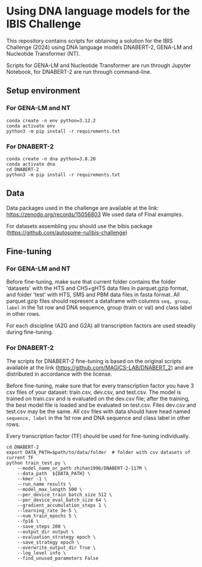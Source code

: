 # Using DNA language models for the IBIS Challenge
This repository contains scripts for obtaining a solution for the IBIS Challenge (2024) using DNA language models DNABERT-2, GENA-LM and Nucleotide Transformer (NT).

Scripts for GENA-LM and Nucleotide Transformer are run through Jupyter Notebook, for DNABERT-2 are run through command-line.
## Setup environment
### For GENA-LM and NT
```
conda create -n env python=3.12.2
conda activate env
python3 -m pip install -r requirements.txt
```
### For DNABERT-2
```
conda create -n dna python=3.8.20
conda activate dna
cd DNABERT-2
python3 -m pip install -r requirements.txt
```
## Data
Data packages used in the challenge are available at the link: https://zenodo.org/records/15056803 We used data of Final examples.

For datasets assembling you should use the bibis package (https://github.com/autosome-ru/ibis-challenge)
## Fine-tuning
### For GENA-LM and NT
Before fine-tuning, make sure that current folder contains the folder 'datasets' with the HTS and CHS+gHTS data files in parquet.gzip format, and folder 'test' with HTS, SMS and PBM data files in fasta format. All parquet.gzip files should represent a dataframe with columns `seq, group, label` in the 1st row and DNA sequence, group (train or val) and class label in other rows.

For each discipline (A2G and G2A) all transcription factors are used steadily during fine-tuning.
### For DNABERT-2
The scripts for DNABERT-2 fine-tuning is based on the original scripts available at the link (https://github.com/MAGICS-LAB/DNABERT_2) and are distributed in accordance with the license.

Before fine-tuning, make sure that for every transcription factor you have 3 csv files of your dataset: train.csv, dev.csv, and test.csv. The model is trained on train.csv and is evaluated on the dev.csv file; after the training, the best model file is loaded and be evaluated on test.csv. Files dev.csv and test.csv may be the same. All csv files with data should have head named `sequence, label` in the 1st row and DNA sequence and class label in other rows.

Every transcription factor (TF) should be used for fine-tuning individually.
```
cd DNABERT-2
export DATA_PATH=$path/to/data/folder  # folder with csv datasets of current TF
python train_test.py \
    --model_name_or_path zhihan1996/DNABERT-2-117M \
    --data_path  ${DATA_PATH} \
    --kmer -1 \
    --run_name results \
    --model_max_length 500 \
    --per_device_train_batch_size 512 \
    --per_device_eval_batch_size 64 \
    --gradient_accumulation_steps 1 \
    --learning_rate 3e-5 \
    --num_train_epochs 5 \
    --fp16 \
    --save_steps 200 \
    --output_dir output \
    --evaluation_strategy epoch \
    --save_strategy epoch \
    --overwrite_output_dir True \
    --log_level info \
    --find_unused_parameters False
```
